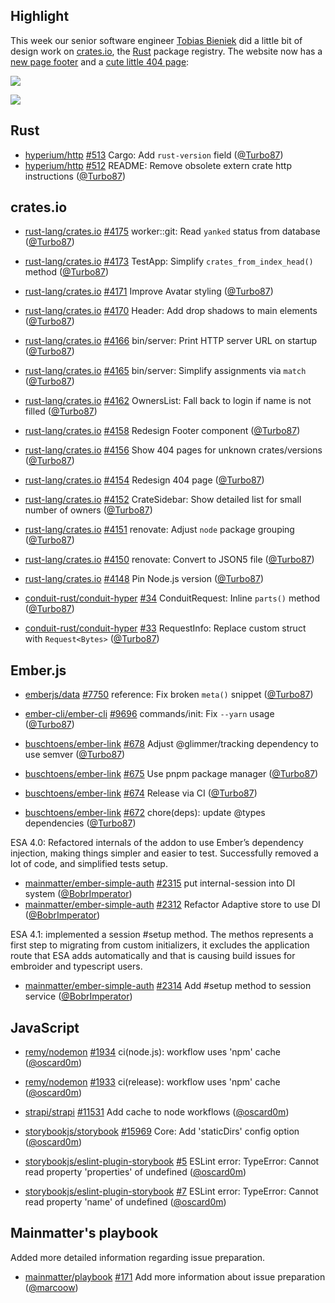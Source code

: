 ## Highlight

This week our senior software engineer [Tobias Bieniek] did a little bit of design work on [crates.io], the [Rust] package registry. The website now has a [new page footer](https://github.com/rust-lang/crates.io/pull/4158) and a [cute little 404 page](https://github.com/rust-lang/crates.io/pull/4154):

![](https://user-images.githubusercontent.com/141300/141307167-e3fd2914-064f-4076-b415-fc12a8f8bcbe.png)

![](https://user-images.githubusercontent.com/141300/141186277-0706150c-86ca-4fa1-8114-03f9bd900df7.png)

## Rust

- [hyperium/http] [#513](https://github.com/hyperium/http/pull/513) Cargo: Add `rust-version` field ([@Turbo87])
- [hyperium/http] [#512](https://github.com/hyperium/http/pull/512) README: Remove obsolete extern crate http instructions ([@Turbo87])

## crates.io

- [rust-lang/crates.io] [#4175](https://github.com/rust-lang/crates.io/pull/4175) worker::git: Read `yanked` status from database ([@Turbo87])
- [rust-lang/crates.io] [#4173](https://github.com/rust-lang/crates.io/pull/4173) TestApp: Simplify `crates_from_index_head()` method ([@Turbo87])
- [rust-lang/crates.io] [#4171](https://github.com/rust-lang/crates.io/pull/4171) Improve Avatar styling ([@Turbo87])
- [rust-lang/crates.io] [#4170](https://github.com/rust-lang/crates.io/pull/4170) Header: Add drop shadows to main elements ([@Turbo87])
- [rust-lang/crates.io] [#4166](https://github.com/rust-lang/crates.io/pull/4166) bin/server: Print HTTP server URL on startup ([@Turbo87])
- [rust-lang/crates.io] [#4165](https://github.com/rust-lang/crates.io/pull/4165) bin/server: Simplify assignments via `match` ([@Turbo87])
- [rust-lang/crates.io] [#4162](https://github.com/rust-lang/crates.io/pull/4162) OwnersList: Fall back to login if name is not filled ([@Turbo87])
- [rust-lang/crates.io] [#4158](https://github.com/rust-lang/crates.io/pull/4158) Redesign Footer component ([@Turbo87])
- [rust-lang/crates.io] [#4156](https://github.com/rust-lang/crates.io/pull/4156) Show 404 pages for unknown crates/versions ([@Turbo87])
- [rust-lang/crates.io] [#4154](https://github.com/rust-lang/crates.io/pull/4154) Redesign 404 page ([@Turbo87])
- [rust-lang/crates.io] [#4152](https://github.com/rust-lang/crates.io/pull/4152) CrateSidebar: Show detailed list for small number of owners ([@Turbo87])
- [rust-lang/crates.io] [#4151](https://github.com/rust-lang/crates.io/pull/4151) renovate: Adjust `node` package grouping ([@Turbo87])
- [rust-lang/crates.io] [#4150](https://github.com/rust-lang/crates.io/pull/4150) renovate: Convert to JSON5 file ([@Turbo87])
- [rust-lang/crates.io] [#4148](https://github.com/rust-lang/crates.io/pull/4148) Pin Node.js version ([@Turbo87])

- [conduit-rust/conduit-hyper] [#34](https://github.com/conduit-rust/conduit-hyper/pull/34) ConduitRequest: Inline `parts()` method ([@Turbo87])
- [conduit-rust/conduit-hyper] [#33](https://github.com/conduit-rust/conduit-hyper/pull/33) RequestInfo: Replace custom struct with `Request<Bytes>` ([@Turbo87])

## Ember.js

- [emberjs/data] [#7750](https://github.com/emberjs/data/pull/7750) reference: Fix broken `meta()` snippet ([@Turbo87])

- [ember-cli/ember-cli] [#9696](https://github.com/ember-cli/ember-cli/pull/9696) commands/init: Fix `--yarn` usage ([@Turbo87])

- [buschtoens/ember-link] [#678](https://github.com/buschtoens/ember-link/pull/678) Adjust @glimmer/tracking dependency to use semver ([@Turbo87])
- [buschtoens/ember-link] [#675](https://github.com/buschtoens/ember-link/pull/675) Use pnpm package manager ([@Turbo87])
- [buschtoens/ember-link] [#674](https://github.com/buschtoens/ember-link/pull/674) Release via CI ([@Turbo87])
- [buschtoens/ember-link] [#672](https://github.com/buschtoens/ember-link/pull/672) chore(deps): update @types dependencies ([@Turbo87])

ESA 4.0: Refactored internals of the addon to use Ember’s dependency injection, making things simpler and easier to test. Successfully removed a lot of code, and simplified tests setup.

- [mainmatter/ember-simple-auth] [#2315](https://github.com/mainmatter/ember-simple-auth/pull/2315) put internal-session into DI system ([@BobrImperator])
- [mainmatter/ember-simple-auth] [#2312](https://github.com/mainmatter/ember-simple-auth/pull/2312) Refactor Adaptive store to use DI ([@BobrImperator])

ESA 4.1: implemented a session #setup method. The methos represents a first step to migrating from custom initializers, it excludes the application route that ESA adds automatically and that is causing build issues for embroider and typescript users.

- [mainmatter/ember-simple-auth] [#2314](https://github.com/mainmatter/ember-simple-auth/issues/2314) Add #setup method to session service ([@BobrImperator])

## JavaScript

- [remy/nodemon] [#1934](https://github.com/remy/nodemon/pull/1934) ci(node.js): workflow uses 'npm' cache ([@oscard0m])
- [remy/nodemon] [#1933](https://github.com/remy/nodemon/pull/1933) ci(release): workflow uses 'npm' cache ([@oscard0m])

- [strapi/strapi] [#11531](https://github.com/strapi/strapi/pull/11531) Add cache to node workflows ([@oscard0m])

- [storybookjs/storybook] [#15969](https://github.com/storybookjs/storybook/pull/15969) Core: Add 'staticDirs' config option ([@oscard0m])
- [storybookjs/eslint-plugin-storybook] [#5](https://github.com/storybookjs/eslint-plugin-storybook/issues/5) ESLint error: TypeError: Cannot read property 'properties' of undefined ([@oscard0m])
- [storybookjs/eslint-plugin-storybook] [#7](https://github.com/storybookjs/eslint-plugin-storybook/issues/7) ESLint error: TypeError: Cannot read property 'name' of undefined ([@oscard0m])

## Mainmatter's playbook

Added more detailed information regarding issue preparation.

- [mainmatter/playbook] [#171](https://github.com/mainmatter/playbook/pull/171) Add more information about issue preparation ([@marcoow])

[hyperium/http]: https://github.com/hyperium/http/
[rust-lang/crates.io]: https://github.com/rust-lang/crates.io/
[conduit-rust/conduit-hyper]: https://github.com/conduit-rust/conduit-hyper/
[emberjs/data]: https://github.com/emberjs/data/
[ember-cli/ember-cli]: https://github.com/ember-cli/ember-cli/
[tobias bieniek]: https://github.com/Turbo87/
[crates.io]: https://crates.io/
[rust]: https://rust-lang.org/
[@turbo87]: https://github.com/Turbo87/
[contact]: https://mainmatter.com/contact/
[mainmatter/ember-simple-auth]: https://github.com/mainmatter/ember-simple-auth/
[buschtoens/ember-link]: https://github.com/buschtoens/ember-link/
[remy/nodemon]: https://github.com/remy/nodemon/
[strapi/strapi]: https://github.com/strapi/strapi/
[storybookjs/storybook]: https://github.com/storybookjs/storybook/
[storybookjs/eslint-plugin-storybook]: https://github.com/storybookjs/eslint-plugin-storybook/
[@marcoow]: https://github.com/marcoow/
[@bobrimperator]: https://github.com/BobrImperator/
[@oscard0m]: https://github.com/oscard0m/
[mainmatter/playbook]: https://github.com/mainmatter/playbook/
